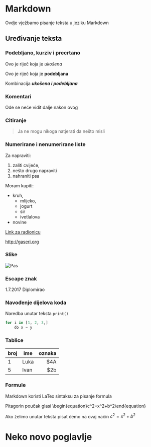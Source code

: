 # Markdown

Ovdje vježbamo pisanje teksta u jeziku Markdown

## Uređivanje teksta

### Podebljano, kurziv i precrtano

Ovo je riječ koja je *ukošena*

Ovo je riječ koja je **podebljana**

Kombinacija ***ukošena i podebljana***

### Komentari

Ode se neće vidit dalje nakon ovog <!-- komentar -->

<!-- ovo je komentar kroz nekoliko linija -->

### Citiranje

> Ja ne mogu nikoga natjerati da nešto misli

### Numerirane i nenumerirane liste

Za napraviti: 

1. zaliti cvijeće,
1. nešto drugo napraviti
1. nahraniti psa

Moram kupiti: 

- kruh,
    - mlijeko,
    - jogurt
    - sir
    - ivetlalova
- novine

[Link za radionicu](https://group.miletic.net/hr/prezentacije/2024-04-24-radionica-izradite-svoj-web-u-4-sata/#priprema-za-radionicu)

<http://gaseri.org>

### Slike

![Pas](img/RADOVANI_Mutimir2021_UdrugaPenkala@StubičkeToplice_28.12.2021-204.JPG)

### Escape znak

1\.7\.2017 Diplomirao

### Navođenje dijelova koda

Naredba unutar teksta ```print()```

```python
for i in [1, 2, 3,]
    do x = y
```    

### Tablice

| broj | ime | oznaka |
| ---- | --- | ------: |
| 1 | Luka | $4A |
| 5 | Ivan | $2b |

### Formule

Markdown koristi LaTex sintaksu za pisanje formula

Pitagorin poučak glasi \begin{equation}c^2=x^2+b^2\end{equation}

Ako želimo unutar teksta pisat ćemo na ovaj način $c^2=x^2+b^2$

# Neko novo poglavlje


